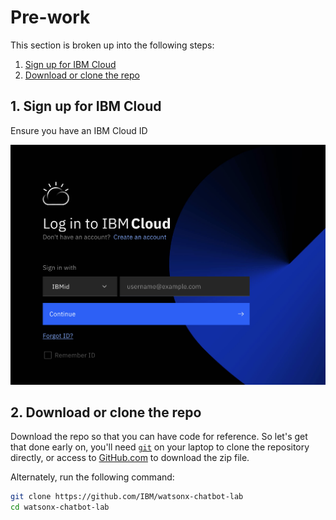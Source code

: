 # Pre-work

This section is broken up into the following steps:

1. [Sign up for IBM Cloud](#1-sign-up-for-ibm-cloud)
1. [Download or clone the repo](#2-download-or-clone-the-repo)

## 1. Sign up for IBM Cloud

Ensure you have an IBM Cloud ID

![Cloud Sign up](../images/ibm-cloud-sign-up.png)

## 2. Download or clone the repo

Download the repo so that you can have code for reference. So let's get that done early on, you'll need [`git`](https://git-scm.com) on your laptop to clone the repository directly, or access to [GitHub.com](https://github.com/) to download the zip file.


Alternately, run the following command:

```bash
git clone https://github.com/IBM/watsonx-chatbot-lab
cd watsonx-chatbot-lab
```
